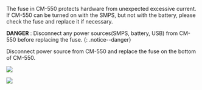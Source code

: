 
The fuse in CM-550 protects hardware from unexpected excessive current.  
If CM-550 can be turned on with the SMPS, but not with the battery, please check the fuse and replace it if necessary.  

**DANGER** : Disconnect any power sources(SMPS, battery, USB) from CM-550 before replacing the fuse.
{: .notice--danger}

Disconnect power source from CM-550 and replace the fuse on the bottom of CM-550.

![](/assets/images/edu/engineer/kit1/charger_fuse_1.png)

![](/assets/images/edu/engineer/kit1/charger_fuse_2.png)

